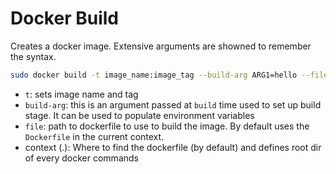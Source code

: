 # Docker Build
Creates a docker image. Extensive arguments are showned to remember the syntax.

``` sh
sudo docker build -t image_name:image_tag --build-arg ARG1=hello --file containers/f1.dockerfile .
```
- `t`: sets image name and tag
- `build-arg`: this is an argument passed at `build` time used to set up build stage. It can be used
    to populate environment variables
- `file`: path to dockerfile to use to build the image. By default uses the `Dockerfile` in the current
    context.
- context (.): Where to find the dockerfile (by default) and defines root dir of every docker commands

